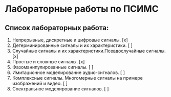 # Лабораторные работы по ПСИМС
## Список лабораторных работа:
1. Непрерывные, дискретные и цифровые сигналы. [x]
2. Детерминированные сигналы и их характеристики. [ ]
3. Случайные сигналы и их характеристики.Псевдослучайные сигналы. [x]
4. Простые и сложные сигналы. [x]
5. Фазоманипулированные сигналы. [ ]
6. Имитационное моделирование аудио-сигналов. [ ]
7. Комплексные сигналы. Многомерные сигналы на примере изображений и видео. [ ]
8. Спектральное моделирование сигналов. [ ]